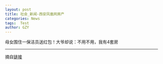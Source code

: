 ```yaml
---
layout: post
title: 社会_新闻-西安凤凰网房产
categories: News
tags:  Test
author: GZY
---
```


母女围住一保洁员送红包！大爷却说：不用不用，我有4套房

*****

摘自[链接](http://xa.house.ifeng.com/news/society/)